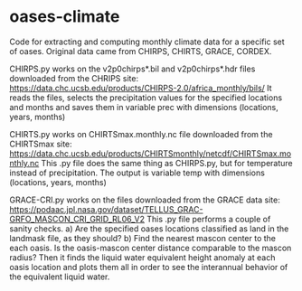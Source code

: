# oases-climate
Code for extracting and computing monthly climate data for a specific set of oases. Original data came from CHIRPS, CHIRTS, GRACE, CORDEX.

CHIRPS.py works on the v2p0chirps*.bil and v2p0chirps*.hdr files downloaded from the CHRIPS site: https://data.chc.ucsb.edu/products/CHIRPS-2.0/africa_monthly/bils/
It reads the files, selects the precipitation values for the specified locations and months and saves them in variable prec with dimensions (locations, years, months)

CHIRTS.py works on CHIRTSmax.monthly.nc file downloaded from the CHIRTSmax site: https://data.chc.ucsb.edu/products/CHIRTSmonthly/netcdf/CHIRTSmax.monthly.nc
This .py file does the same thing as CHIRPS.py, but for temperature instead of precipitation. The output is variable temp with dimensions (locations, years, months)

GRACE-CRI.py works on the files downloaded from the GRACE data site: https://podaac.jpl.nasa.gov/dataset/TELLUS_GRAC-GRFO_MASCON_CRI_GRID_RL06_V2
This .py file performs a couple of sanity checks. a) Are the specified oases locations classified as land in the landmask file, as they should? b) Find the nearest mascon center to the each oasis. Is the oasis-mascon center distance comparable to the mascon radius?
Then it finds the liquid water equivalent height anomaly at each oasis location and plots them all in order to see the interannual behavior of the equivalent liquid water.
